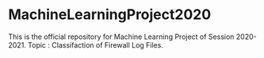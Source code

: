 # MachineLearningProject2020
This is the official repository for Machine Learning Project of Session 2020-2021. 
Topic : Classifaction of Firewall Log Files.

